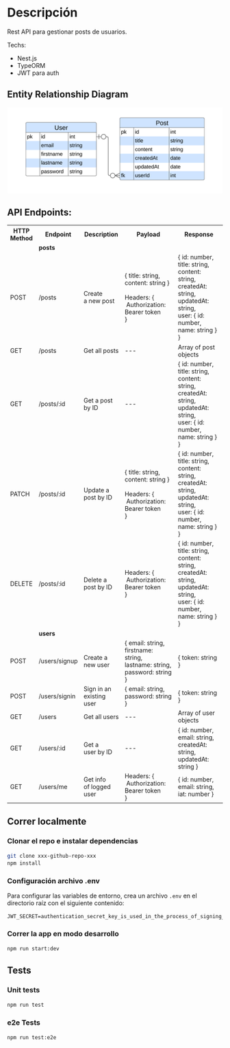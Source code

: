 # Descripción

Rest API para gestionar posts de usuarios.

Techs:

- Nest.js
- TypeORM
- JWT para auth

## Entity Relationship Diagram

![Entities Diagram](./readme_entities_diagram.png)

## API Endpoints:

<table>
  <tr>
    <th>HTTP<br> Method</th>
    <th>Endpoint</th>
    <th>Description</th>
    <th>Payload</th>
    <th>Response</th>
  </tr>
  <tr>
    <td></td>
    <td colspan="4"><strong>posts</strong></td>
  </tr>
  <tr>
    <td>POST</td>
    <td>/posts</td>
    <td>Create<br> a new post</td>
    <td>
        { 
            title: string,<br> 
            content: string 
        }<br><br>
    Headers: {<br> 
    &nbsp;Authorization: Bearer token <br>
    }
    </td>
    <td>
      {
        id: number,<br>
        title: string,<br>
        content: string,<br>
        createdAt: string,<br>
        updatedAt: string,<br>
        user: { id: number, name: string } }
    </td>
  </tr>
  <tr>
    <td>GET</td>
    <td>/posts</td>
    <td>Get all posts</td>
    <td> --- </td>
    <td>Array of post objects</td>
  </tr>
  <tr>
    <td>GET</td>
    <td>/posts/:id</td>
    <td>Get a post<br> by ID</td>
    <td>---</td>
    <td>
      {
        id: number,<br>
        title: string,<br>
        content: string,<br>
        createdAt: string,<br>
        updatedAt: string,<br>
        user: { id: number, name: string } }
    </td>
  </tr>
  <tr>
    <td>PATCH</td>
    <td>/posts/:id</td>
    <td>Update a<br> post by ID</td>
    <td>
    { 
        title: string,<br> 
        content: string
    }<br><br>
    Headers: {<br> 
    &nbsp;Authorization: Bearer token <br>
    }
    </td>
    <td>
      {
        id: number,<br>
        title: string,<br>
        content: string,<br>
        createdAt: string,<br>
        updatedAt: string,<br>
        user: { id: number, name: string } }
    </td>
  </tr>
  <tr>
    <td>DELETE</td>
    <td>/posts/:id</td>
    <td>Delete a<br> post by ID</td>
    <td>
    Headers: {<br> 
    &nbsp;Authorization: Bearer token <br>
    }
    </td>
    <td>
      {
        id: number,<br>
        title: string,<br>
        content: string,<br>
        createdAt: string,<br>
        updatedAt: string,<br>
        user: { id: number, name: string } }
    </td>
  </tr>
  <tr>
    <td colspan="1"></td>
    <td colspan="4"><strong>users</strong></td>
  </tr>
  <tr>
    <td>POST</td>
    <td>/users/signup</td>
    <td>Create a<br> new user</td>
    <td>
      {
        email: string,<br>
        firstname: string,<br>
        lastname: string,<br>
        password: string
      }
    </td>
    <td>
      {
        token: string
      }
    </td>
  </tr>
  <tr>
    <td>POST</td>
    <td>/users/signin</td>
    <td>Sign in an <br> existing user</td>
    <td>
      {
        email: string,<br>
        password: string
      }
    </td>
    <td>
      {
        token: string
      }
    </td>
  </tr>
  <tr>
    <td>GET</td>
    <td>/users</td>
    <td>Get all users</td>
    <td>---</td>
    <td>Array of user objects</td>
  </tr>
  <tr>
    <td>GET</td>
    <td>/users/:id</td>
    <td>Get a<br> user by ID</td>
    <td>---</td>
    <td>
      {
        id: number,<br>
        email: string,<br>
        createdAt: string,<br>
        updatedAt: string
      }
    </td>
  </tr>
  <tr>
    <td>GET</td>
    <td>/users/me</td>
    <td>Get info<br> of logged user</td>
    <td>
    Headers: {<br> 
    &nbsp;Authorization: Bearer token <br>
    }
    </td>
    <td>
      {
        id: number,<br>
        email: string,<br>
        iat: number
      }
    </td>
  </tr>
</table>

## Correr localmente

### Clonar el repo e instalar dependencias

```bash
git clone xxx-github-repo-xxx
npm install
```

### Configuración archivo .env

Para configurar las variables de entorno, crea un archivo `.env` en el directorio raíz con el siguiente contenido:

```plaintext
JWT_SECRET=authentication_secret_key_is_used_in_the_process_of_signing_a_token
```

### Correr la app en modo desarrollo

```bash
npm run start:dev
```

## Tests

### Unit tests

```bash
npm run test
```

### e2e Tests

```bash
npm run test:e2e
```
